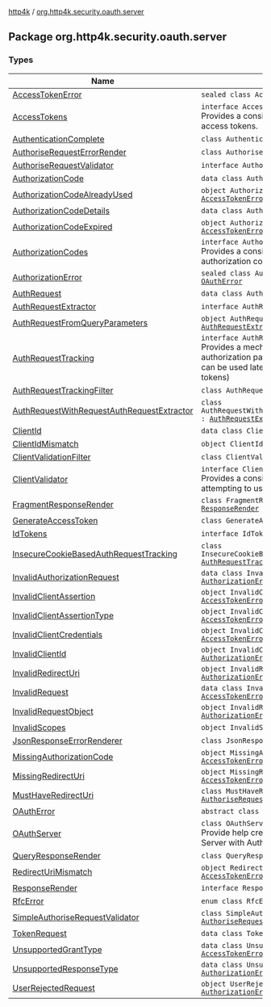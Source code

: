 [http4k](../index.md) / [org.http4k.security.oauth.server](./index.md)

## Package org.http4k.security.oauth.server

### Types

| Name | Summary |
|---|---|
| [AccessTokenError](-access-token-error.md) | `sealed class AccessTokenError : `[`OAuthError`](-o-auth-error/index.md) |
| [AccessTokens](-access-tokens/index.md) | `interface AccessTokens`<br>Provides a consistent way to generate access tokens. |
| [AuthenticationComplete](-authentication-complete/index.md) | `class AuthenticationComplete : `[`HttpHandler`](../org.http4k.core/-http-handler.md) |
| [AuthoriseRequestErrorRender](-authorise-request-error-render/index.md) | `class AuthoriseRequestErrorRender` |
| [AuthoriseRequestValidator](-authorise-request-validator/index.md) | `interface AuthoriseRequestValidator` |
| [AuthorizationCode](-authorization-code/index.md) | `data class AuthorizationCode` |
| [AuthorizationCodeAlreadyUsed](-authorization-code-already-used.md) | `object AuthorizationCodeAlreadyUsed : `[`AccessTokenError`](-access-token-error.md) |
| [AuthorizationCodeDetails](-authorization-code-details/index.md) | `data class AuthorizationCodeDetails` |
| [AuthorizationCodeExpired](-authorization-code-expired.md) | `object AuthorizationCodeExpired : `[`AccessTokenError`](-access-token-error.md) |
| [AuthorizationCodes](-authorization-codes/index.md) | `interface AuthorizationCodes`<br>Provides a consistent way to manage authorization codes |
| [AuthorizationError](-authorization-error.md) | `sealed class AuthorizationError : `[`OAuthError`](-o-auth-error/index.md) |
| [AuthRequest](-auth-request/index.md) | `data class AuthRequest` |
| [AuthRequestExtractor](-auth-request-extractor/index.md) | `interface AuthRequestExtractor` |
| [AuthRequestFromQueryParameters](-auth-request-from-query-parameters/index.md) | `object AuthRequestFromQueryParameters : `[`AuthRequestExtractor`](-auth-request-extractor/index.md) |
| [AuthRequestTracking](-auth-request-tracking/index.md) | `interface AuthRequestTracking`<br>Provides a mechanism to track OAuth authorization parameters to be used later (i.e. can be used later to generate code and/or tokens) |
| [AuthRequestTrackingFilter](-auth-request-tracking-filter/index.md) | `class AuthRequestTrackingFilter : `[`Filter`](../org.http4k.core/-filter/index.md) |
| [AuthRequestWithRequestAuthRequestExtractor](-auth-request-with-request-auth-request-extractor/index.md) | `class AuthRequestWithRequestAuthRequestExtractor : `[`AuthRequestExtractor`](-auth-request-extractor/index.md) |
| [ClientId](-client-id/index.md) | `data class ClientId` |
| [ClientIdMismatch](-client-id-mismatch.md) | `object ClientIdMismatch : `[`AccessTokenError`](-access-token-error.md) |
| [ClientValidationFilter](-client-validation-filter/index.md) | `class ClientValidationFilter : `[`Filter`](../org.http4k.core/-filter/index.md) |
| [ClientValidator](-client-validator/index.md) | `interface ClientValidator`<br>Provides a consistent way to retrieve clients attempting to use an authorization code flow |
| [FragmentResponseRender](-fragment-response-render/index.md) | `class FragmentResponseRender : `[`ResponseRender`](-response-render/index.md) |
| [GenerateAccessToken](-generate-access-token/index.md) | `class GenerateAccessToken : `[`HttpHandler`](../org.http4k.core/-http-handler.md) |
| [IdTokens](-id-tokens/index.md) | `interface IdTokens` |
| [InsecureCookieBasedAuthRequestTracking](-insecure-cookie-based-auth-request-tracking/index.md) | `class InsecureCookieBasedAuthRequestTracking : `[`AuthRequestTracking`](-auth-request-tracking/index.md) |
| [InvalidAuthorizationRequest](-invalid-authorization-request/index.md) | `data class InvalidAuthorizationRequest : `[`AuthorizationError`](-authorization-error.md) |
| [InvalidClientAssertion](-invalid-client-assertion.md) | `object InvalidClientAssertion : `[`AccessTokenError`](-access-token-error.md) |
| [InvalidClientAssertionType](-invalid-client-assertion-type.md) | `object InvalidClientAssertionType : `[`AccessTokenError`](-access-token-error.md) |
| [InvalidClientCredentials](-invalid-client-credentials.md) | `object InvalidClientCredentials : `[`AccessTokenError`](-access-token-error.md) |
| [InvalidClientId](-invalid-client-id.md) | `object InvalidClientId : `[`AuthorizationError`](-authorization-error.md) |
| [InvalidRedirectUri](-invalid-redirect-uri.md) | `object InvalidRedirectUri : `[`AuthorizationError`](-authorization-error.md) |
| [InvalidRequest](-invalid-request/index.md) | `data class InvalidRequest : `[`AccessTokenError`](-access-token-error.md) |
| [InvalidRequestObject](-invalid-request-object.md) | `object InvalidRequestObject : `[`AuthorizationError`](-authorization-error.md) |
| [InvalidScopes](-invalid-scopes.md) | `object InvalidScopes : `[`AuthorizationError`](-authorization-error.md) |
| [JsonResponseErrorRenderer](-json-response-error-renderer/index.md) | `class JsonResponseErrorRenderer` |
| [MissingAuthorizationCode](-missing-authorization-code.md) | `object MissingAuthorizationCode : `[`AccessTokenError`](-access-token-error.md) |
| [MissingRedirectUri](-missing-redirect-uri.md) | `object MissingRedirectUri : `[`AccessTokenError`](-access-token-error.md) |
| [MustHaveRedirectUri](-must-have-redirect-uri/index.md) | `class MustHaveRedirectUri : `[`AuthoriseRequestValidator`](-authorise-request-validator/index.md) |
| [OAuthError](-o-auth-error/index.md) | `abstract class OAuthError` |
| [OAuthServer](-o-auth-server/index.md) | `class OAuthServer`<br>Provide help creating OAuth Authorization Server with Authorization Code Flow |
| [QueryResponseRender](-query-response-render/index.md) | `class QueryResponseRender : `[`ResponseRender`](-response-render/index.md) |
| [RedirectUriMismatch](-redirect-uri-mismatch.md) | `object RedirectUriMismatch : `[`AccessTokenError`](-access-token-error.md) |
| [ResponseRender](-response-render/index.md) | `interface ResponseRender` |
| [RfcError](-rfc-error/index.md) | `enum class RfcError` |
| [SimpleAuthoriseRequestValidator](-simple-authorise-request-validator/index.md) | `class SimpleAuthoriseRequestValidator : `[`AuthoriseRequestValidator`](-authorise-request-validator/index.md) |
| [TokenRequest](-token-request/index.md) | `data class TokenRequest` |
| [UnsupportedGrantType](-unsupported-grant-type/index.md) | `data class UnsupportedGrantType : `[`AccessTokenError`](-access-token-error.md) |
| [UnsupportedResponseType](-unsupported-response-type/index.md) | `data class UnsupportedResponseType : `[`AuthorizationError`](-authorization-error.md) |
| [UserRejectedRequest](-user-rejected-request.md) | `object UserRejectedRequest : `[`AuthorizationError`](-authorization-error.md) |

